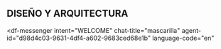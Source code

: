 ## DISEÑO Y ARQUITECTURA 
<script src="https://www.gstatic.com/dialogflow-console/fast/messenger/bootstrap.js?v=1"></script>
<df-messenger
  intent="WELCOME"
  chat-title="mascarilla"
  agent-id="d98d4c03-9631-4df4-a602-9683ced68e1b"
  language-code="en"
></df-messenger>
